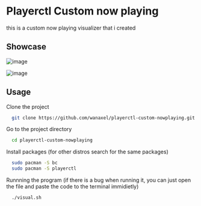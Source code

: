 
# Playerctl Custom now playing
this is a custom now playing visualizer that i created 

## Showcase 

![image](https://github.com/user-attachments/assets/4dbcd790-212c-43a6-969e-a5893a58e6d6)


![image](https://github.com/user-attachments/assets/9c377dae-ebed-4045-94a1-6de22c2fc728)







## Usage

Clone the project

```bash
  git clone https://github.com/wanaxel/playerctl-custom-nowplaying.git
```

Go to the project directory

```bash
  cd playerctl-custom-nowplaying
```

Install packages (for other distros search for the same packages)

```bash
  sudo pacman -S bc 
  sudo pacman -S playerctl
```

Runnning the program (if there is a bug when running it, you can just open the file and paste the code to the terminal immidietly)

```bash
  ./visual.sh
```
